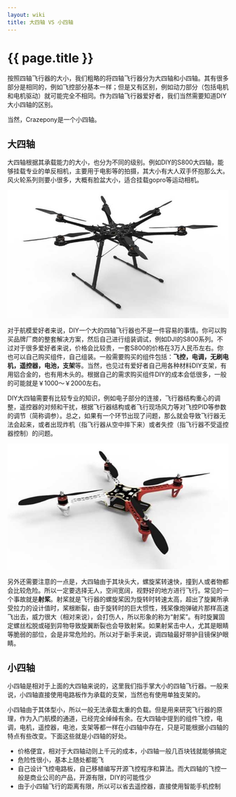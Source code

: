 ```yaml
---
layout: wiki
title: 大四轴 VS 小四轴
---
```


# {{ page.title }}

按照四轴飞行器的大小，我们粗略的将四轴飞行器分为大四轴和小四轴。其有很多部分是相同的，例如飞控部分基本一样；但是又有区别，例如动力部分（包括电机和电机驱动）就可能完全不相同。作为四轴飞行器爱好者，我们当然需要知道DIY大小四轴的区别。

当然，Crazepony是一个小四轴。

## 大四轴
大四轴根据其承载能力的大小，也分为不同的级别。例如DIY的S800大四轴，能够挂载专业的单反相机，主要用于电影等的拍摄，其大小有大人双手怀抱那么大。风火轮系列则要小很多，大概有脸盆大小，适合挂载gopro等运动相机。

![](/assets/img/s800.jpg)

对于航模爱好者来说，DIY一个大的四轴飞行器也不是一件容易的事情。你可以购买品牌厂商的整套解决方案，然后自己进行组装调试，例如DJI的S800系列。不过对于很多爱好者来说，价格会比较贵，一套S800的价格在3万人民币左右。你也可以自己购买组件，自己组装。一般需要购买的组件包括：**飞控，电调，无刷电机，遥控器，电池，支架**等。当然，也见过有爱好者自己用各种材料DIY支架，有用铝合金的，也有用木头的。根据自己的需求购买组件DIY的成本会低很多，一般的可能就是￥1000～￥2000左右。

DIY大四轴需要有比较专业的知识，例如电子部分的连接，飞行器结构重心的调整，遥控器的对频和干扰，根据飞行器结构或者飞行现场风力等对飞控PID等参数的调节（简称调参）。总之，如果有一个环节出现了问题，那么就会导致飞行器无法会起来，或者出现炸机（指飞行器从空中摔下来）或者失控（指飞行器不受遥控器控制）的问题。

![](/assets/img/flame-wheel.jpg)

另外还需要注意的一点是，大四轴由于其块头大，螺旋桨转速快，撞到人或者物都会比较危险。所以一定要选择无人，空间宽阔，视野好的地方进行飞行。常见的一个事故就是**射桨**。射桨就是飞行器的螺旋桨因为旋转时转速太高，超出了旋翼所承受拉力的设计值时，桨根断裂，由于旋转时的巨大惯性，残桨像炮弹破片那样高速飞出去，威力很大（相对来说），会打伤人，所以形象的称为“射桨”。有时旋翼固定螺丝松脱或碰到异物导致旋翼断裂也会导致射桨。如果射桨击中人，尤其是眼睛等脆弱的部位，会是非常危险的。所以对于新手来说，调四轴最好带护目镜保护眼睛。

## 小四轴
小四轴是相对于上面的大四轴来说的，这里我们指手掌大小的四轴飞行器。一般来说，小四轴直接使用电路板作为承载的支架，当然也有使用单独支架的。

小四轴由于其体型小，所以一般无法承载太重的负载。但是用来研究飞行器的原理，作为入门航模的通道，已经完全绰绰有余。在大四轴中提到的组件飞控，电调，电机，遥控器，电池，支架等都一样在小四轴中存在，只是可能根据小四轴的特点有些改变。下面这些就是小四轴的好处。

* 价格便宜，相对于大四轴动则上千元的成本，小四轴一般几百块钱就能够搞定
* 危险性很小，基本上随处都能飞
* 自己设计飞控电路板，自己移植编写开源飞控程序和算法。而大四轴的飞控一般是商业公司的产品，开源有限，DIY的可能性少
* 由于小四轴飞行的距离有限，所以可以省去遥控器，直接使用智能手机控制

